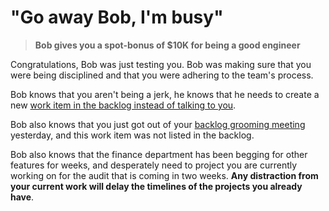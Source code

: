 # "Go away Bob, I'm busy"
> **Bob gives you a spot-bonus of $10K for being a good engineer**

Congratulations, Bob was just testing you. Bob was making sure that you were being disciplined and that you were adhering to the team's process. 

Bob knows that you aren't being a jerk, he knows that he needs to create a new [work item in the backlog instead of talking to you](../reference/good_software_engineer.md#antisocial).

Bob also knows that you just got out of your [backlog grooming meeting](../reference/agile.md#grooming) yesterday, and this work item was not listed in the backlog.

Bob also knows that the finance department has been begging for other features for weeks, and desperately need to project you are currently working on for the audit that is coming in two weeks. **Any distraction from your current work will delay the timelines of the projects you already have**.

